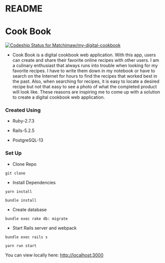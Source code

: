 # README

<h1>Cook Book</h1>

[![Codeship Status for Matchimaw/my-digital-cookbook](https://app.codeship.com/projects/2455136a-f20f-4ea0-8ea2-a9fcddf4c7f2/status?branch=master)](https://app.codeship.com/projects/443455)

* Cook Book is a digital cookbook web application. With this app, users can create and share their favorite online recipes with other users. I am a culinary enthusiast that always runs into trouble when looking for my favorite recipes. I have to write them down in my notebook or have to search on the Internet for hours to find the recipes that worked best in the past. Also, when searching for recipes, it is easy to locate a desired recipe but not that easy to see a photo of what the completed product will look like. These reasons are inspiring me to come up with a solution to create a digital cookbook web application.

<h3>Created Using</h3>

* Ruby-2.7.3

* Rails-5.2.5

* PostgreSQL-13

<h3>Set Up</h3>

* Clone Repo
```
git clone
```
* Install Dependencies
```
yarn install
```
```
bundle install
```
* Create database
```
bundle exec rake db: migrate
```
* Start Rails server and webpack
```
bundle exec rails s
```
```
yarn run start
```
You can view locally here: <http://localhost:3000>

